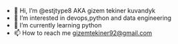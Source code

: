 - 👋 Hi, I’m @estjtype8 AKA gizem tekiner kuvandyk
- 👀 I’m interested in devops,python and data engineering
- 🌱 I’m currently learning python 
- 📫 How to reach me gizemtekiner92@gmail.com

<!---
estjtype8/estjtype8 is a ✨ special ✨ repository because its `README.md` (this file) appears on your GitHub profile.
You can click the Preview link to take a look at your changes.
--->
